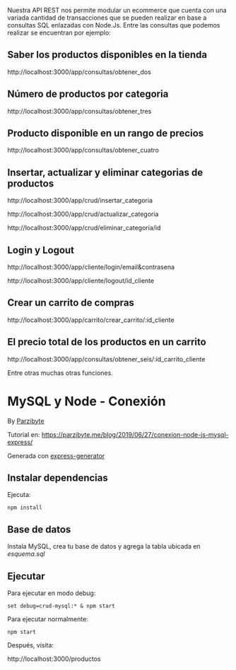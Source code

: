 Nuestra API REST nos permite modular un ecommerce que cuenta con una variada cantidad de transacciones que se pueden realizar en base a consultas SQL enlazadas con Node.Js.
Entre las consultas que podemos realizar se encuentran por ejemplo:

## Saber los productos disponibles en la tienda  
http://localhost:3000/app/consultas/obtener_dos



## Número de productos por categoria  
http://localhost:3000/app/consultas/obtener_tres



## Producto disponible en un rango de precios 
http://localhost:3000/app/consultas/obtener_cuatro



## Insertar, actualizar y eliminar categorias de productos
http://localhost:3000/app/crud/insertar_categoria

http://localhost:3000/app/crud/actualizar_categoria

http://localhost:3000/app/crud/eliminar_categoria/id




## Login y Logout
http://localhost:3000/app/cliente/login/email&contrasena

http://localhost:3000/app/cliente/logout/id_cliente




## Crear un carrito de compras
http://localhost:3000/app/carrito/crear_carrito/:id_cliente




## El precio total de los productos en un carrito
http://localhost:3000/app/consultas/obtener_seis/:id_carrito_cliente


Entre otras muchas otras funciones.




# MySQL y Node - Conexión

By [Parzibyte](https://parzibyte.me/blog)

Tutorial en: https://parzibyte.me/blog/2019/06/27/conexion-node-js-mysql-express/


Generada con [express-generator](https://parzibyte.me/blog/2019/06/21/generar-app-express-node-express-generator/)

## Instalar dependencias

Ejecuta:

`npm install`

## Base de datos
Instala MySQL, crea tu base de datos y agrega la tabla ubicada en *esquema.sql*
  

## Ejecutar

Para ejecutar en modo debug:

`set debug=crud-mysql:* & npm start`

Para ejecutar normalmente:  

`npm start`

Después, visita:

http://localhost:3000/productos
